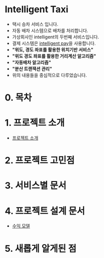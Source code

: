 # Intelligent Taxi
* 택시 승차 서비스 입니다.
* 자동 배차 시스템으로 배차를 처리합니다.
* 가상회사인 intelligent의 두번째 서비스입니다.
* 결제 시스템은 [intelligent pay](https://github.com/liveforone/intelligent_pay)을 사용합니다.
* **"위도, 경도 좌표를 활용한 위치기반 서비스"**
* **"위도 경도 좌표를 활용한 거리계산 알고리즘"**
* **"자동배차 알고리즘"**
* **"분산 트랜잭션 관리"**
* 위의 내용들을 중심적으로 다루었습니다.

# 0. 목차

# 1. 프로젝트 소개
* [프로젝트 소개]()

# 2. 프로젝트 고민점

# 3. 서비스별 문서

# 4. 프로젝트 설계 문서
* [수익 모델]()

# 5. 새롭게 알게된 점